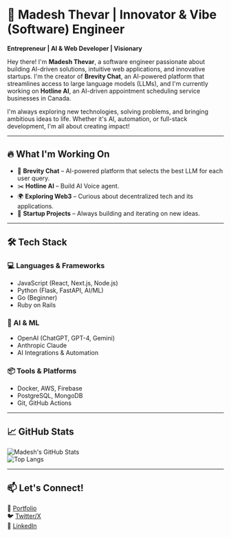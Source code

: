 # 🚀 Madesh Thevar | Innovator & Vibe (Software) Engineer  
**Entrepreneur | AI & Web Developer | Visionary**  

Hey there! I'm **Madesh Thevar**, a software engineer passionate about building AI-driven solutions, intuitive web applications, and innovative startups. I'm the creator of **Brevity Chat**, an AI-powered platform that streamlines access to large language models (LLMs), and I'm currently working on **Hotline AI**, an AI-driven appointment scheduling service businesses in Canada.  

I'm always exploring new technologies, solving problems, and bringing ambitious ideas to life. Whether it's AI, automation, or full-stack development, I'm all about creating impact!  

---

## 🔥 What I'm Working On  
- 🚀 **Brevity Chat** – AI-powered platform that selects the best LLM for each user query.  
- ✂️ **Hotline AI** – Build AI Voice agent.  
- 🌍 **Exploring Web3** – Curious about decentralized tech and its applications.  
- 🎯 **Startup Projects** – Always building and iterating on new ideas.  

---

## 🛠️ Tech Stack  

### 💻 Languages & Frameworks  
- JavaScript (React, Next.js, Node.js)  
- Python (Flask, FastAPI, AI/ML)  
- Go (Beginner)  
- Ruby on Rails  

### 🧠 AI & ML  
- OpenAI (ChatGPT, GPT-4, Gemini)  
- Anthropic Claude  
- AI Integrations & Automation  

### 📦 Tools & Platforms  
- Docker, AWS, Firebase  
- PostgreSQL, MongoDB  
- Git, GitHub Actions  

---

## 📈 GitHub Stats  
![Madesh's GitHub Stats](https://github-readme-stats.vercel.app/api?username=Madesh3&show_icons=true&theme=radical)  
![Top Langs](https://github-readme-stats.vercel.app/api/top-langs/?username=Madesh3&layout=compact&theme=radical)  

---

## 📫 Let's Connect!  
💼 [Portfolio](https://madeshthevar.com)  
🐦 [Twitter/X](https://twitter.com/)  
📩 [LinkedIn](https://linkedin.com/in/)  
